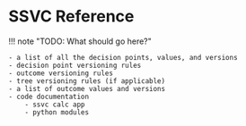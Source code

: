 # SSVC Reference

!!! note "TODO: What should go here?"

    - a list of all the decision points, values, and versions
    - decision point versioning rules
    - outcome versioning rules
    - tree versioning rules (if applicable)
    - a list of outcome values and versions
    - code documentation
        - ssvc calc app
        - python modules
